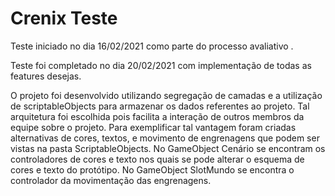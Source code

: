 # Crenix Teste

Teste iniciado no dia 16/02/2021 como parte do processo avaliativo .

Teste foi completado no dia 20/02/2021 com implementação de todas as features desejas. 

O projeto foi desenvolvido utilizando segregação de camadas e a utilização de scriptableObjects para armazenar os dados referentes ao projeto. Tal arquitetura foi escolhida pois facilita a interação de outros membros da equipe sobre o projeto. Para exemplificar tal vantagem foram criadas alternativas de cores, textos, e movimento de engrenagens que podem ser vistas na pasta ScriptableObjects.
No GameObject Cenário se encontram os controladores de cores e texto nos quais se pode alterar o esquema de cores e texto do protótipo. No GameObject SlotMundo se encontra o controlador da movimentação das engrenagens.



